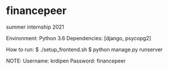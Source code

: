 # financepeer
summer internship 2021

Environment: Python 3.6
Dependencies: [django, psycopg2]

How to run:
$ ./setup_frontend.sh
$ python manage.py runserver

NOTE:
Username: krdipen
Password: financepeer